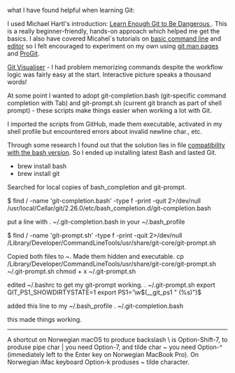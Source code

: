 what I have found helpful when learning Git:

I used Michael Hartl's introduction: [Learn Enough Git to Be Dangerous ](https://learnenough.com/git-tutorial). This is a really beginner-friendly, hands-on approach which helped me get the basics. I also have covered Micahel`s tutorials on [basic command line](https://www.learnenough.com/command-line-tutorial/basics) and [editor](https://www.learnenough.com/text-editor-tutorial/vim) so I felt encouraged to experiment on my own using [git man pages](https://helpmanual.io/man1/git/) and [ProGit](https://git-scm.com/book/en/v2).

[Git Visualiser](http://git-school.github.io/visualizing-git/) - I had problem memorizing commands despite the workflow logic was fairly easy at the start.
Interactive picture speaks a thousand words! 

At some point I wanted to adopt git-completion.bash (git-specific command completion with Tab) and git-prompt.sh (current git branch as part of shell prompt) - these scripts make things easier when working a lot with Git.

I imported the scripts from GitHub, made them executable, activated in my shell profile but encountered errors about invalid newline char., etc. 

Through some research I found out that the solution lies in file [compatibility with the bash version](https://itnext.io/upgrading-bash-on-macos-7138bd1066ba).
So I ended up installing latest Bash and lasted Git. 

* brew install bash 
* brew install git

Searched for local copies of bash_completion and git-prompt.

$ find / -name 'git-completion.bash' -type f -print -quit 2>/dev/null
/usr/local/Cellar/git/2.26.0/etc/bash_completion.d/git-completion.bash

put a line with . ~/.git-completion.bash in your ~/.bash_profile

$ find / -name 'git-prompt.sh' -type f -print -quit 2>/dev/null
/Library/Developer/CommandLineTools/usr/share/git-core/git-prompt.sh

Copied both files to ~. Made them hidden and executable.
cp /Library/Developer/CommandLineTools/usr/share/git-core/git-prompt.sh ~/.git-prompt.sh
chmod + x ~/.git-prompt.sh

edited ~/.bashrc to get my git-prompt working.
. ~/.git-prompt.sh
export GIT_PS1_SHOWDIRTYSTATE=1
export PS1='\w$(__git_ps1 " (%s)")\$

added this line to my ~/.bash_profile
. ~/.git-completion.bash

this made things working.

-------
A shortcut on Norwegian macOS to produce backslash \ is Option-Shift-7, to produse pipe char | you need Option-7, and tilde char ~ you need Option-^ (immediately left to the Enter key on Norwegian MacBook Pro). On Norwegian iMac keyboard Option-k produses ~ tilde character.

